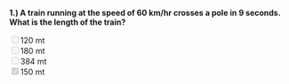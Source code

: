 **1.) A train running at the speed of 60 km/hr crosses a pole in 9 seconds. What is the length of the train?** <br/>

<input type="checkbox" disabled/>120 mt<br/>
<input type="checkbox" disabled/>180 mt<br/>
<input type="checkbox" disabled/>384 mt<br/>
<input type="checkbox" disabled  checked/>150 mt<br/>
